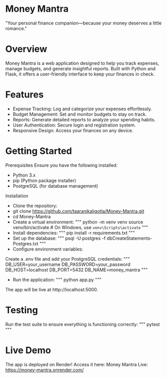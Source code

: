 # Money Mantra

"Your personal finance companion—because your money deserves a little romance."

# Overview

Money Mantra is a web application designed to help you track expenses, manage budgets, and generate insightful reports. Built with Python and Flask, it offers a user-friendly interface to keep your finances in check.

# Features

- Expense Tracking: Log and categorize your expenses effortlessly.
- Budget Management: Set and monitor budgets to stay on track.
- Reports: Generate detailed reports to analyze your spending habits.
- User Authentication: Secure login and registration system.
- Responsive Design: Access your finances on any device.

# Getting Started
Prerequisites
Ensure you have the following installed:
- Python 3.x
- pip (Python package installer)
- PostgreSQL (for database management)

Installation
- Clone the repository:
- git clone https://github.com/taaranikaligotla/Money-Mantra.git
- cd Money-Mantra
- Create a virtual environment:
"""
python -m venv venv
source venv/bin/activate  # On Windows, use `venv\Scripts\activate`
"""
- Install dependencies:
"""
 pip install -r requirements.txt
"""
- Set up the database:
"""
psql -U postgres -f dbCreateStatements-Postgres.txt
"""
- Configure environment variables:

Create a .env file and add your PostgreSQL credentials:
"""
DB_USER=your_username
DB_PASSWORD=your_password
DB_HOST=localhost
DB_PORT=5432
DB_NAME=money_mantra
"""

- Run the application:
"""
python app.py
"""

The app will be live at http://localhost:5000.

# Testing

Run the test suite to ensure everything is functioning correctly:
"""
pytest
"""

# Live Demo

The app is deployed on Render! Access it here:
Money Mantra Live: https://money-mantra.onrender.com/


